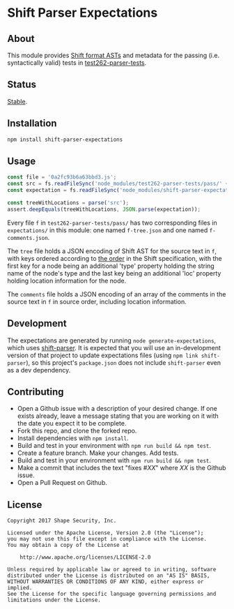 # Shift Parser Expectations


## About

This module provides [Shift format ASTs](https://github.com/shapesecurity/shift-spec) and metadata for the passing (i.e. syntactically valid) tests in [test262-parser-tests](https://github.com/tc39/test262-parser-tests).


## Status

[Stable](http://nodejs.org/api/documentation.html#documentation_stability_index).


## Installation

```sh
npm install shift-parser-expectations
```


## Usage

```js
const file = '0a2fc93b6a63bbd3.js';
const src = fs.readFileSync('node_modules/test262-parser-tests/pass/' + file, 'utf8');
const expectation = fs.readFileSync('node_modules/shift-parser-expectations/expectations/' + file + '-tree.json');

const treeWithLocations = parse('src');
assert.deepEquals(treeWithLocations, JSON.parse(expectation));
```

Every file `f` in `test262-parser-tests/pass/` has two corresponding files in `expectations/` in this module: one named `f-tree.json` and one named `f-comments.json`.

The `tree` file holds a JSON encoding of Shift AST for the source text in `f`, with keys ordered according to [the order](https://github.com/shapesecurity/shift-spec/blob/es2017/attribute-order.conf) in the Shift specification, with the first key for a node being an additional 'type' property holding the string name of the node's type and the last key being an additional 'loc' property holding location information for the node.

The `comments` file holds a JSON encoding of an array of the comments in the source text in `f` in source order, including location information.


## Development

The expectations are generated by running `node generate-expectations`, which uses [shift-parser](https://github.com/shapesecurity/shift-parser-js). It is expected that you will use an in-development version of that project to update expectations files (using `npm link shift-parser`), so this project's `package.json` does not include `shift-parser` even as a dev dependency.

## Contributing

* Open a Github issue with a description of your desired change. If one exists already, leave a message stating that you are working on it with the date you expect it to be complete.
* Fork this repo, and clone the forked repo.
* Install dependencies with `npm install`.
* Build and test in your environment with `npm run build && npm test`.
* Create a feature branch. Make your changes. Add tests.
* Build and test in your environment with `npm run build && npm test`.
* Make a commit that includes the text "fixes #*XX*" where *XX* is the Github issue.
* Open a Pull Request on Github.


## License

    Copyright 2017 Shape Security, Inc.

    Licensed under the Apache License, Version 2.0 (the "License");
    you may not use this file except in compliance with the License.
    You may obtain a copy of the License at

        http://www.apache.org/licenses/LICENSE-2.0

    Unless required by applicable law or agreed to in writing, software
    distributed under the License is distributed on an "AS IS" BASIS,
    WITHOUT WARRANTIES OR CONDITIONS OF ANY KIND, either express or implied.
    See the License for the specific language governing permissions and
    limitations under the License.
